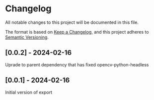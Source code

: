 # Changelog
All notable changes to this project will be documented in this file.

The format is based on [Keep a Changelog](https://keepachangelog.com/en/1.0.0/),
and this project adheres to [Semantic Versioning](https://semver.org/spec/v2.0.0.html).

## [0.0.2] - 2024-02-16
Uprade to parent dependency that has fixed opencv-python-headless

## [0.0.1] - 2024-02-16
Initial version of export
